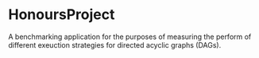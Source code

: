 # HonoursProject

A benchmarking application for the purposes of measuring the perform of different exeuction strategies for directed acyclic graphs (DAGs). 
